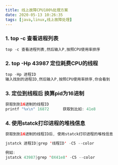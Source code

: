 ```yaml
---
title: 线上故障CPU100%处理方案
date: 2020-05-13 10:26:35
tags: [java,linux,线上故障处理]
---
```


### 1. top -c 查看进程列表

```java
top -c 查看进程列表,然后输入P,按照CPU使用率排序
```

### 2. top -Hp 43987 定位耗费CPU的线程

```java
top -Hp 进程ID 
输入找到的进程ID,然后输入P,按照CPU使用率排序,你会看到
```

### 3. 定位到线程后 换算pid为16进制

```java
获取到到16进制的线程ID
printf "%x\n" 16872      获取到比如: 41e8
```

### 4. 使用statck打印进程的堆栈信息

```java
获取到到16进制的线程ID后, 使用statck打印进程的堆栈信息

jstatck 进程ID|grep '线程ID' -C5 --color

例如:
jstatck 43987|grep '0X41e8' -C5 --color
```